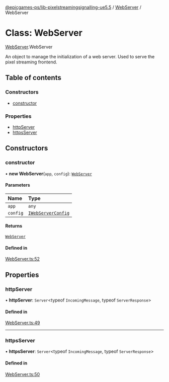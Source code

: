 [@epicgames-ps/lib-pixelstreamingsignalling-ue5.5](../README.md) / [WebServer](../modules/WebServer.md) / WebServer

# Class: WebServer

[WebServer](../modules/WebServer.md).WebServer

An object to manage the initialization of a web server. Used to serve the
pixel streaming frontend.

## Table of contents

### Constructors

- [constructor](WebServer.WebServer.md#constructor)

### Properties

- [httpServer](WebServer.WebServer.md#httpserver)
- [httpsServer](WebServer.WebServer.md#httpsserver)

## Constructors

### constructor

• **new WebServer**(`app`, `config`): [`WebServer`](WebServer.WebServer.md)

#### Parameters

| Name | Type |
| :------ | :------ |
| `app` | `any` |
| `config` | [`IWebServerConfig`](../interfaces/WebServer.IWebServerConfig.md) |

#### Returns

[`WebServer`](WebServer.WebServer.md)

#### Defined in

[WebServer.ts:52](https://github.com/mcottontensor/PixelStreamingInfrastructure/blob/1d8a258/Signalling/src/WebServer.ts#L52)

## Properties

### httpServer

• **httpServer**: `Server`\<typeof `IncomingMessage`, typeof `ServerResponse`\>

#### Defined in

[WebServer.ts:49](https://github.com/mcottontensor/PixelStreamingInfrastructure/blob/1d8a258/Signalling/src/WebServer.ts#L49)

___

### httpsServer

• **httpsServer**: `Server`\<typeof `IncomingMessage`, typeof `ServerResponse`\>

#### Defined in

[WebServer.ts:50](https://github.com/mcottontensor/PixelStreamingInfrastructure/blob/1d8a258/Signalling/src/WebServer.ts#L50)
